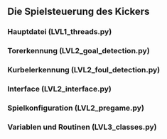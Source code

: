 ## Die Spielsteuerung des Kickers    

### Hauptdatei (LVL1_threads.py)

### Torerkennung (LVL2_goal_detection.py)

### Kurbelerkennung (LVL2_foul_detection.py)

### Interface (LVL2_interface.py)

### Spielkonfiguration (LVL2_pregame.py)

### Variablen und Routinen (LVL3_classes.py)